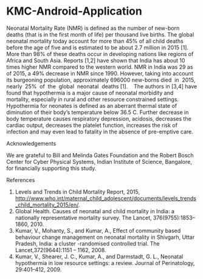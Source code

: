 # KMC-Android-Application

Neonatal Mortality Rate (NMR) is defined as the number of new-born deaths (that is in the first month of life) per thousand live births. The global neonatal mortality today account for more than 45% of all child deaths before the age of five and is estimated to be about 2.7 million in 2015 [1]. More than 98% of these deaths occur in developing nations like regions of Africa and South Asia. Reports [1,2] have shown that India has about 10 times higher NMR compared to the western world. NMR in India was 29 as of 2015, a 49% decrease in NMR since 1990. However, taking into account its burgeoning population, approximately 696000 new-borns died  in  2015,  nearly  25%  of  the  global  neonatal  deaths [1]. 
 
The authors in [3,4] have found that hypothermia is a major cause of neonatal morbidity and mortality, especially in rural and other resource constrained settings. Hypothermia for neonates is defined as an aberrant thermal state of diminution of their body’s temperature below 36.5 C. Further decrease in body temperature causes respiratory depression, acidosis, decreases the cardiac output, decreases the platelet function, increases the risk of infection and may even lead to fatality in the absence of pre-emptive care. 

Acknowledgements 
 
We are grateful to Bill and Melinda Gates Foundation and the Robert Bosch Center for Cyber Physical Systems, Indian Institute of Science, Bangalore, for financially supporting this study.   

References 

1) Levels  and Trends  in Child Mortality Report, 2015, http://www.who.int/maternal_child_adolescent/documents/levels_trends_child_mortality_2015/en/. 
2) Global Health. Causes of neonatal and child mortality in India: a nationally representative mortality survey. The Lancet, 376(9755):1853–1860, 2010. 
3) Kumar, V., Mohanty, S., and Kumar, A.,  Effect of community based behaviour change management on neonatal mortality in Shivgarh, Uttar Pradesh, India: a cluster -randomised controlled trial. The Lancet,372(9644):1151 – 1162, 2008.
4) Kumar, V., Shearer,  J.  C., Kumar, A.,  and  Darmstadt,  G.  L., Neonatal  hypothermia   in  low resource  settings: a review. Journal of Perinatology, 29:401–412, 2009. 

